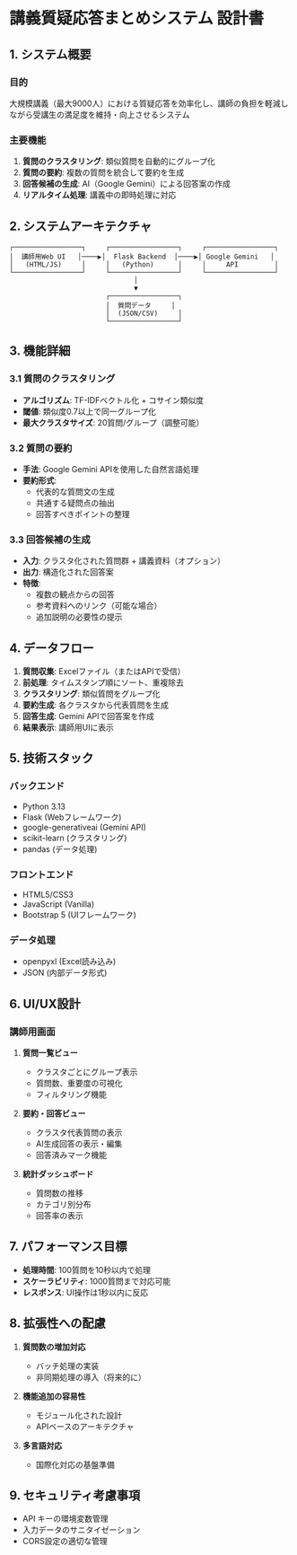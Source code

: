 # 講義質疑応答まとめシステム 設計書

## 1. システム概要

### 目的
大規模講義（最大9000人）における質疑応答を効率化し、講師の負担を軽減しながら受講生の満足度を維持・向上させるシステム

### 主要機能
1. **質問のクラスタリング**: 類似質問を自動的にグループ化
2. **質問の要約**: 複数の質問を統合して要約を生成
3. **回答候補の生成**: AI（Google Gemini）による回答案の作成
4. **リアルタイム処理**: 講義中の即時処理に対応

## 2. システムアーキテクチャ

```
┌─────────────────┐     ┌─────────────────┐     ┌─────────────────┐
│  講師用Web UI   │────▶│  Flask Backend  │────▶│ Google Gemini   │
│   (HTML/JS)     │     │   (Python)      │     │     API         │
└─────────────────┘     └─────────────────┘     └─────────────────┘
                               │
                               ▼
                        ┌─────────────────┐
                        │  質問データ     │
                        │  (JSON/CSV)     │
                        └─────────────────┘
```

## 3. 機能詳細

### 3.1 質問のクラスタリング
- **アルゴリズム**: TF-IDFベクトル化 + コサイン類似度
- **閾値**: 類似度0.7以上で同一グループ化
- **最大クラスタサイズ**: 20質問/グループ（調整可能）

### 3.2 質問の要約
- **手法**: Google Gemini APIを使用した自然言語処理
- **要約形式**: 
  - 代表的な質問文の生成
  - 共通する疑問点の抽出
  - 回答すべきポイントの整理

### 3.3 回答候補の生成
- **入力**: クラスタ化された質問群 + 講義資料（オプション）
- **出力**: 構造化された回答案
- **特徴**: 
  - 複数の観点からの回答
  - 参考資料へのリンク（可能な場合）
  - 追加説明の必要性の提示

## 4. データフロー

1. **質問収集**: Excelファイル（またはAPIで受信）
2. **前処理**: タイムスタンプ順にソート、重複除去
3. **クラスタリング**: 類似質問をグループ化
4. **要約生成**: 各クラスタから代表質問を生成
5. **回答生成**: Gemini APIで回答案を作成
6. **結果表示**: 講師用UIに表示

## 5. 技術スタック

### バックエンド
- Python 3.13
- Flask (Webフレームワーク)
- google-generativeai (Gemini API)
- scikit-learn (クラスタリング)
- pandas (データ処理)

### フロントエンド
- HTML5/CSS3
- JavaScript (Vanilla)
- Bootstrap 5 (UIフレームワーク)

### データ処理
- openpyxl (Excel読み込み)
- JSON (内部データ形式)

## 6. UI/UX設計

### 講師用画面
1. **質問一覧ビュー**
   - クラスタごとにグループ表示
   - 質問数、重要度の可視化
   - フィルタリング機能

2. **要約・回答ビュー**
   - クラスタ代表質問の表示
   - AI生成回答の表示・編集
   - 回答済みマーク機能

3. **統計ダッシュボード**
   - 質問数の推移
   - カテゴリ別分布
   - 回答率の表示

## 7. パフォーマンス目標

- **処理時間**: 100質問を10秒以内で処理
- **スケーラビリティ**: 1000質問まで対応可能
- **レスポンス**: UI操作は1秒以内に反応

## 8. 拡張性への配慮

1. **質問数の増加対応**
   - バッチ処理の実装
   - 非同期処理の導入（将来的に）

2. **機能追加の容易性**
   - モジュール化された設計
   - APIベースのアーキテクチャ

3. **多言語対応**
   - 国際化対応の基盤準備

## 9. セキュリティ考慮事項

- API キーの環境変数管理
- 入力データのサニタイゼーション
- CORS設定の適切な管理